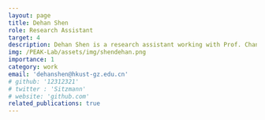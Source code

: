 ```yaml
---
layout: page
title: Dehan Shen​
role: ​​Research Assistant​​
target: 4
description: Dehan Shen is a research assistant working with Prof. Changhao Chen. He graduated from the University of Sheffield with a Master's degree in Robotics and from Shanghai University with a Bachelor's degree in Electronic Information Engineering. His research interests include learning-based inertial odometry and proprioceptive intelligence.
img: /PEAK-Lab/assets/img/shendehan.png
importance: 1
category: work
email: 'dehanshen@hkust-gz.edu.cn'
# github: '12312321'
# twitter : 'Sitzmann'
# website: 'github.com'
related_publications: true
---
```


